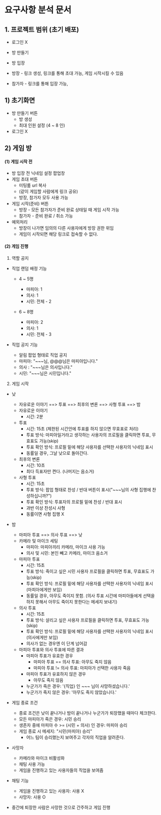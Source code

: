 # 요구사항 분석 문서

## 1. 프로젝트 범위 (초기 배포)

- 로그인 X

- 방 만들기
- 방 입장
- 방장 - 링크 생성, 링크를 통해 초대 가능, 게임 시작시킬 수 있음
- 참가자 - 링크를 통해 입장 가능, 

## 1) 초기화면

- 방 만들기 버튼
  - 방 생성
  - 최대 인원 설정 (4 ~ 8 인)
- 로그인 X 



## 2) 게임 방

#### (1) 게임 시작 전

- 방 입장 전 닉네임 설정 팝업창
- 게임 초대 버튼
  - 미팅룸 url 복사
  - (같이 게임할 사람에게 링크 공유)
  - 방장, 참가자 모두 사용 가능
- 게임 시작(준비) 버튼
  - 방장 - 모든 참가자가 준비 완료 상태일 때 게임 시작 가능
  - 참가자 - 준비 완료 / 취소 가능
- 예외처리
  - 방장이 나가면 임의의 다른 사용자에게 방장 권한 위임
  - 게임이 시작되면 해당 링크로 접속할 수 없다.

#### (2) 게임 진행

1. 역할 공지

- 직업 랜덤 배정 기능

  - 4 ~ 5명
    - 마피아: 1
    - 의사: 1
    - 시민: 전체 - 2

  - 6 ~ 8명
    - 마피아: 2
    - 의사: 1
    - 시민: 전체 - 3

- 직업 공지 기능
  - 알림 팝업 형태로 직업 공지
  - 마피아: "~~~님, @@@님은 마피아입니다."
  - 의사 : "~~~님은 의사입니다."
  - 시민: "~~~님은 시민입니다."

2. 게임 시작

- 낮
  - 자유로운 이야기 ==> 투표 ==> 최후의 변론 ==> 사형 투표 ==> 밤
  - 자유로운 이야기
    - 시간: 2분
  - 투표
    - 시간: 15초 (제한된 시간안에 투표를 하지 않으면 무효표로 처리)
    - 투표 방식: 마피아일거라고 생각하는 사용자의 프로필을 클릭하면 투표, 무효표도 가능(skip)
    - 투표 확인 방식: 프로필 밑에 해당 사용자를 선택한 사용자의 닉네임 표시
    - 동률일 경우, 그날 낮으로 돌아간다.
  - 최후의 변론
    - 시간: 10초
    - 최다 득표자만 켠다. (나머지는 음소거)
  - 사형 투표
    - 시간: 15초
    - 투표 방식: 팝업 형태로 찬성 / 반대 버튼이 표시("~~~님의 사형 집행에 찬성하십니까?")
    - 투표 확인 방식: 투표자의 프로필 밑에 찬성 / 반대 표시
    - 과반 이상 찬성시 사형
    - 동률이면 사형 집행 X
- 밤
  - 마피아 투표 ==> 의사 투표 ==> 낮
  - 카메라 및 마이크 세팅
    - 마피아: 마피아끼리 카메라, 마이크 사용 가능
    - 의사 및 시민: 본인 빼고 카메라, 마이크 음소거
  - 마피아 투표
    - 시간: 15초
    - 투표 방식: 죽이고 싶은 시민 사용자 프로필을 클릭하면 투표, 무효표도 가능(skip)
    - 투표 확인 방식: 프로필 밑에 해당 사용자를 선택한 사용자의 닉네임 표시 (마피아에게만 보임)
    - 동률일 경우, 아무도 죽이지 못함. (의사 투표 시간에 마피아들에게 선택을 하지 못해서 아무도 죽이지 못한다는 메세지 보내기)
  - 의사 투표
    - 시간: 15초
    - 투표 방식: 살리고 싶은 사용자 프로필을 클릭하면 투표, 무효표도 가능(skip)
    - 투표 확인 방식: 프로필 밑에 해당 사용자를 선택한 사용자의 닉네임 표시(의사에게만 보임)
    - 의사가 없는 경우엔 이 단계 넘어감
  - 마피아 투표와 의사 투표에 따른 결과
    - 마피아 투표가 유효한 경우
      - 마피아 투표 == 의사 투표: 아무도 죽지 않음
      - 마피아 투표 != 의사 투표: 마피아가 선택한 사용자 죽음
    - 마피아 투표가 유효하지 않은 경우
      - 아무도 죽지 않음
    - 누군가가 죽은 경우: '{직업} 인 ~~~ 님이 사망하셨습니다.'
    - 누군가가 죽지 않은 경우: '아무도 죽지 않았습니다.'
- 게임 종료 조건
  - 종료 조건은 낮이 끝나거나 밤이 끝나거나 누군가가 퇴장했을 때마다 체크한다.
  - 모든 마피아가 죽은 경우: 시민 승리
  - 생존자 중에 마피아 수 >= (시민 + 의사) 인 경우: 마피아 승리
  - 게임 종료 시 메세지: "시민(마피아) 승리"
    - 어느 팀이 승리했는지 보여주고 각자의 직업을 알려준다.

- 사망자
  - 카메라와 마이크 비활성화
  - 채팅 사용 가능
  - 게임을 진행하고 있는 사용자들의 직업을 보여줌
- 채팅 기능
  - 게임을 진행하고 있는 사용자: 사용 X 
  - 사망자: 사용 O

- 중간에 퇴장한 사람은 사망한 것으로 간주하고 게임 진행
